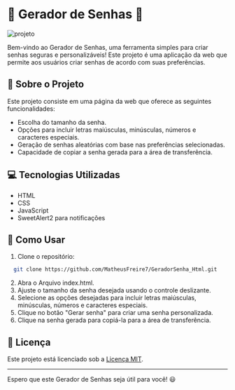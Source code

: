 # 🎉 Gerador de Senhas 🎉

![projeto](https://github.com/MatheusFreire7/GeradorSenha_Html/assets/105430711/7d08f942-dff7-4239-a976-807cd93fe3bf)

Bem-vindo ao Gerador de Senhas, uma ferramenta simples para criar senhas seguras e personalizáveis! Este projeto é uma aplicação da web que permite aos usuários criar senhas de acordo com suas preferências.

## 📜 Sobre o Projeto

Este projeto consiste em uma página da web que oferece as seguintes funcionalidades:

- Escolha do tamanho da senha.
- Opções para incluir letras maiúsculas, minúsculas, números e caracteres especiais.
- Geração de senhas aleatórias com base nas preferências selecionadas.
- Capacidade de copiar a senha gerada para a área de transferência.

## 💻 Tecnologias Utilizadas

- HTML
- CSS
- JavaScript
- SweetAlert2 para notificações

## 🚀 Como Usar
1. Clone o repositório:
``` bash
  git clone https://github.com/MatheusFreire7/GeradorSenha_Html.git
```
2. Abra o Arquivo index.html.
3. Ajuste o tamanho da senha desejada usando o controle deslizante.
4. Selecione as opções desejadas para incluir letras maiúsculas, minúsculas, números e caracteres especiais.
5. Clique no botão "Gerar senha" para criar uma senha personalizada.
6. Clique na senha gerada para copiá-la para a área de transferência.

## 📝 Licença

Este projeto está licenciado sob a [Licença MIT](LICENSE).

---

Espero que este Gerador de Senhas seja útil para você! 😃
